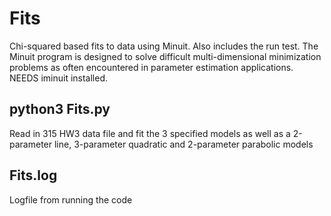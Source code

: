 # Fits
Chi-squared based fits to data using Minuit. Also includes the run test.
The Minuit program is designed to solve difficult 
multi-dimensional minimization problems as often 
encountered in parameter estimation applications.
NEEDS iminuit installed.

## python3 Fits.py
Read in 315 HW3 data file and fit the 3 specified models as well as 
a 2-parameter line, 3-parameter quadratic and 2-parameter parabolic models

## Fits.log
Logfile from running the code
